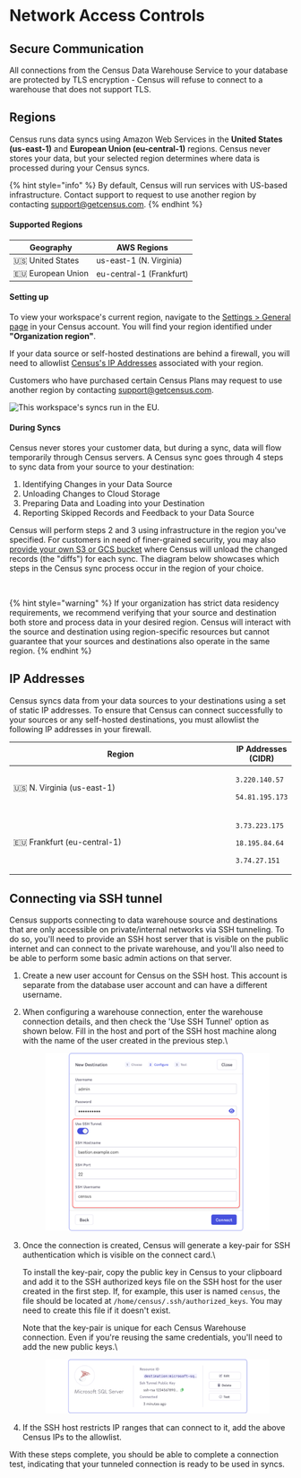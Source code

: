# Network Access Controls

## Secure Communication

All connections from the Census Data Warehouse Service to your database are protected by TLS encryption - Census will refuse to connect to a warehouse that does not support TLS.&#x20;

## Regions

Census runs data syncs using Amazon Web Services in the **United States (us-east-1)** and **European Union (eu-central-1)** regions. Census never stores your data, but your selected region determines where data is processed during your Census syncs.

{% hint style="info" %}
By default, Census will run services with US-based infrastructure. Contact support to request to use another region by contacting [support@getcensus.com](mailto:support@getcensus.com).
{% endhint %}

#### Supported Regions

| Geography           | AWS Regions              |
| ------------------- | ------------------------ |
| 🇺🇸 United States  | us-east-1 (N. Virginia)  |
| 🇪🇺 European Union | eu-central-1 (Frankfurt) |

#### Setting up

To view your workspace's current region, navigate to the [Settings > General page](https://app.getcensus.com/settings/general) in your Census account. You will find your region identified under **"Organization region"**.

If your data source or self-hosted destinations are behind a firewall, you will need to allowlist [Census's IP Addresses](regions-and-ip-addresses.md#ip-addresses) associated with your region.

Customers who have purchased certain Census Plans may request to use another region by contacting [support@getcensus.com](mailto:support@getcensus.com).

![This workspace's syncs run in the EU.](<../../.gitbook/assets/screely-1660744037815 (1).png>)

#### During Syncs

Census never stores your customer data, but during a sync, data will flow temporarily through Census servers. A Census sync goes through 4 steps to sync data from your source to your destination:

1. Identifying Changes in your Data Source
2. Unloading Changes to Cloud Storage
3. Preparing Data and Loading into your Destination
4. Reporting Skipped Records and Feedback to your Data Source

Census will perform steps 2 and 3 using infrastructure in the region you've specified. For customers in need of finer-grained security, you may also [provide your own S3 or GCS bucket](configuring-census-to-use-an-s3-bucket-you-control.md) where Census will unload the changed records (the "diffs") for each sync. The diagram below showcases which steps in the Census sync process occur in the region of your choice.

<figure><img src="../../.gitbook/assets/Screenshot 2022-08-24 at 4.59.03 PM.png" alt=""><figcaption></figcaption></figure>

{% hint style="warning" %}
If your organization has strict data residency requirements, we recommend verifying that your source and destination both store and process data in your desired region. Census will interact with the source and destination using region-specific resources but cannot guarantee that your sources and destinations also operate in the same region.
{% endhint %}

## IP Addresses

Census syncs data from your data sources to your destinations using a set of static IP addresses. To ensure that Census can connect successfully to your sources or any self-hosted destinations, you must allowlist the following IP addresses in your firewall.&#x20;

<table><thead><tr><th width="412">Region</th><th>IP Addresses (CIDR)</th></tr></thead><tbody><tr><td>🇺🇸 N. Virginia (us-east-1)</td><td><p><code>3.220.140.57</code></p><p><code>54.81.195.173</code></p></td></tr><tr><td>🇪🇺 Frankfurt (eu-central-1)</td><td><p><code>3.73.223.175</code></p><p><code>18.195.84.64</code></p><p><code>3.74.27.151</code></p></td></tr></tbody></table>

## Connecting via SSH tunnel

Census supports connecting to data warehouse source and destinations that are only accessible on private/internal networks via SSH tunneling. To do so, you'll need to provide an SSH host server that is visible on the public internet and can connect to the private warehouse, and you'll also need to be able to perform some basic admin actions on that server.

1. Create a new user account for Census on the SSH host. This account is separate from the database user account and can have a different username.
2.  When configuring a warehouse connection, enter the warehouse connection details, and then check the 'Use SSH Tunnel' option as shown below. Fill in the host and port of the SSH host machine along with the name of the user created in the previous step.\


    <figure><img src="../../.gitbook/assets/SSH Tunnel.png" alt=""><figcaption></figcaption></figure>
3.  Once the connection is created, Census will generate a key-pair for SSH authentication which is visible on the connect card.\


    To install the key-pair, copy the public key in Census to your clipboard and add it to the SSH authorized keys file on the SSH host for the user created in the first step. If, for example, this user is named `census`, the file should be located at `/home/census/.ssh/authorized_keys`. You may need to create this file if it doesn't exist.

    Note that the key-pair is unique for each Census Warehouse connection. Even if you're reusing the same credentials, you'll need to add the new public keys.\


    <figure><img src="../../.gitbook/assets/Connection Card.png" alt=""><figcaption></figcaption></figure>
4. If the SSH host restricts IP ranges that can connect to it, add the above Census IPs to the allowlist.

With these steps complete, you should be able to complete a connection test, indicating that your tunneled connection is ready to be used in syncs.
